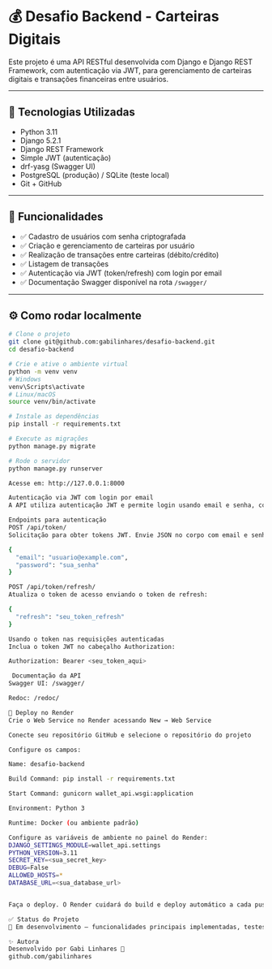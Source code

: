 # 💰 Desafio Backend - Carteiras Digitais

Este projeto é uma API RESTful desenvolvida com Django e Django REST Framework, com autenticação via JWT, para gerenciamento de carteiras digitais e transações financeiras entre usuários.

---

## 🔧 Tecnologias Utilizadas

- Python 3.11  
- Django 5.2.1  
- Django REST Framework  
- Simple JWT (autenticação)  
- drf-yasg (Swagger UI)  
- PostgreSQL (produção) / SQLite (teste local)  
- Git + GitHub  

---

## 🚀 Funcionalidades

- ✅ Cadastro de usuários com senha criptografada  
- ✅ Criação e gerenciamento de carteiras por usuário  
- ✅ Realização de transações entre carteiras (débito/crédito)  
- ✅ Listagem de transações  
- ✅ Autenticação via JWT (token/refresh) com login por email  
- ✅ Documentação Swagger disponível na rota `/swagger/`  

---

## ⚙️ Como rodar localmente

```bash
# Clone o projeto
git clone git@github.com:gabilinhares/desafio-backend.git
cd desafio-backend

# Crie e ative o ambiente virtual
python -m venv venv
# Windows
venv\Scripts\activate
# Linux/macOS
source venv/bin/activate

# Instale as dependências
pip install -r requirements.txt

# Execute as migrações
python manage.py migrate

# Rode o servidor
python manage.py runserver

Acesse em: http://127.0.0.1:8000

Autenticação via JWT com login por email
A API utiliza autenticação JWT e permite login usando email e senha, com emissão de tokens de acesso e refresh.

Endpoints para autenticação
POST /api/token/
Solicitação para obter tokens JWT. Envie JSON no corpo com email e senha:

{
  "email": "usuario@example.com",
  "password": "sua_senha"
}

POST /api/token/refresh/
Atualiza o token de acesso enviando o token de refresh:

{
  "refresh": "seu_token_refresh"
}

Usando o token nas requisições autenticadas
Inclua o token JWT no cabeçalho Authorization:

Authorization: Bearer <seu_token_aqui>

 Documentação da API
Swagger UI: /swagger/

Redoc: /redoc/

🚀 Deploy no Render
Crie o Web Service no Render acessando New → Web Service

Conecte seu repositório GitHub e selecione o repositório do projeto

Configure os campos:

Name: desafio-backend

Build Command: pip install -r requirements.txt

Start Command: gunicorn wallet_api.wsgi:application

Environment: Python 3

Runtime: Docker (ou ambiente padrão)

Configure as variáveis de ambiente no painel do Render:
DJANGO_SETTINGS_MODULE=wallet_api.settings
PYTHON_VERSION=3.11
SECRET_KEY=<sua_secret_key>
DEBUG=False
ALLOWED_HOSTS=*
DATABASE_URL=<sua_database_url>


Faça o deploy. O Render cuidará do build e deploy automático a cada push no GitHub.

✅ Status do Projeto
🚧 Em desenvolvimento – funcionalidades principais implementadas, testes e deploy em progresso.

✨ Autora
Desenvolvido por Gabi Linhares 💜
github.com/gabilinhares
